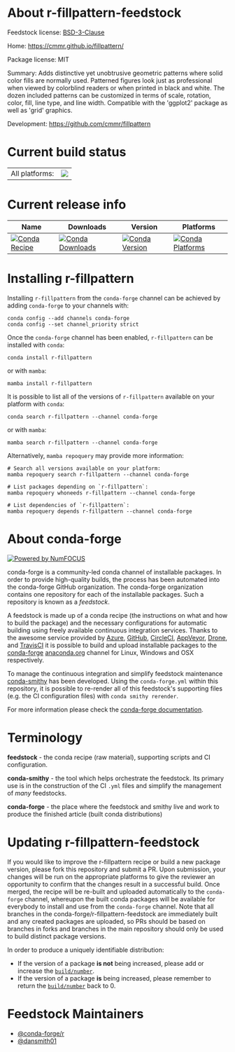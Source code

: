 About r-fillpattern-feedstock
=============================

Feedstock license: [BSD-3-Clause](https://github.com/conda-forge/r-fillpattern-feedstock/blob/main/LICENSE.txt)

Home: https://cmmr.github.io/fillpattern/

Package license: MIT

Summary: Adds distinctive yet unobtrusive geometric patterns where solid color fills are normally used. Patterned figures look just as professional when viewed by colorblind readers or when printed in black and white. The dozen included patterns can be customized in terms of scale, rotation, color, fill, line type, and line width. Compatible with the 'ggplot2' package as well as 'grid' graphics.

Development: https://github.com/cmmr/fillpattern

Current build status
====================


<table><tr><td>All platforms:</td>
    <td>
      <a href="https://dev.azure.com/conda-forge/feedstock-builds/_build/latest?definitionId=21824&branchName=main">
        <img src="https://dev.azure.com/conda-forge/feedstock-builds/_apis/build/status/r-fillpattern-feedstock?branchName=main">
      </a>
    </td>
  </tr>
</table>

Current release info
====================

| Name | Downloads | Version | Platforms |
| --- | --- | --- | --- |
| [![Conda Recipe](https://img.shields.io/badge/recipe-r--fillpattern-green.svg)](https://anaconda.org/conda-forge/r-fillpattern) | [![Conda Downloads](https://img.shields.io/conda/dn/conda-forge/r-fillpattern.svg)](https://anaconda.org/conda-forge/r-fillpattern) | [![Conda Version](https://img.shields.io/conda/vn/conda-forge/r-fillpattern.svg)](https://anaconda.org/conda-forge/r-fillpattern) | [![Conda Platforms](https://img.shields.io/conda/pn/conda-forge/r-fillpattern.svg)](https://anaconda.org/conda-forge/r-fillpattern) |

Installing r-fillpattern
========================

Installing `r-fillpattern` from the `conda-forge` channel can be achieved by adding `conda-forge` to your channels with:

```
conda config --add channels conda-forge
conda config --set channel_priority strict
```

Once the `conda-forge` channel has been enabled, `r-fillpattern` can be installed with `conda`:

```
conda install r-fillpattern
```

or with `mamba`:

```
mamba install r-fillpattern
```

It is possible to list all of the versions of `r-fillpattern` available on your platform with `conda`:

```
conda search r-fillpattern --channel conda-forge
```

or with `mamba`:

```
mamba search r-fillpattern --channel conda-forge
```

Alternatively, `mamba repoquery` may provide more information:

```
# Search all versions available on your platform:
mamba repoquery search r-fillpattern --channel conda-forge

# List packages depending on `r-fillpattern`:
mamba repoquery whoneeds r-fillpattern --channel conda-forge

# List dependencies of `r-fillpattern`:
mamba repoquery depends r-fillpattern --channel conda-forge
```


About conda-forge
=================

[![Powered by
NumFOCUS](https://img.shields.io/badge/powered%20by-NumFOCUS-orange.svg?style=flat&colorA=E1523D&colorB=007D8A)](https://numfocus.org)

conda-forge is a community-led conda channel of installable packages.
In order to provide high-quality builds, the process has been automated into the
conda-forge GitHub organization. The conda-forge organization contains one repository
for each of the installable packages. Such a repository is known as a *feedstock*.

A feedstock is made up of a conda recipe (the instructions on what and how to build
the package) and the necessary configurations for automatic building using freely
available continuous integration services. Thanks to the awesome service provided by
[Azure](https://azure.microsoft.com/en-us/services/devops/), [GitHub](https://github.com/),
[CircleCI](https://circleci.com/), [AppVeyor](https://www.appveyor.com/),
[Drone](https://cloud.drone.io/welcome), and [TravisCI](https://travis-ci.com/)
it is possible to build and upload installable packages to the
[conda-forge](https://anaconda.org/conda-forge) [anaconda.org](https://anaconda.org/)
channel for Linux, Windows and OSX respectively.

To manage the continuous integration and simplify feedstock maintenance
[conda-smithy](https://github.com/conda-forge/conda-smithy) has been developed.
Using the ``conda-forge.yml`` within this repository, it is possible to re-render all of
this feedstock's supporting files (e.g. the CI configuration files) with ``conda smithy rerender``.

For more information please check the [conda-forge documentation](https://conda-forge.org/docs/).

Terminology
===========

**feedstock** - the conda recipe (raw material), supporting scripts and CI configuration.

**conda-smithy** - the tool which helps orchestrate the feedstock.
                   Its primary use is in the construction of the CI ``.yml`` files
                   and simplify the management of *many* feedstocks.

**conda-forge** - the place where the feedstock and smithy live and work to
                  produce the finished article (built conda distributions)


Updating r-fillpattern-feedstock
================================

If you would like to improve the r-fillpattern recipe or build a new
package version, please fork this repository and submit a PR. Upon submission,
your changes will be run on the appropriate platforms to give the reviewer an
opportunity to confirm that the changes result in a successful build. Once
merged, the recipe will be re-built and uploaded automatically to the
`conda-forge` channel, whereupon the built conda packages will be available for
everybody to install and use from the `conda-forge` channel.
Note that all branches in the conda-forge/r-fillpattern-feedstock are
immediately built and any created packages are uploaded, so PRs should be based
on branches in forks and branches in the main repository should only be used to
build distinct package versions.

In order to produce a uniquely identifiable distribution:
 * If the version of a package **is not** being increased, please add or increase
   the [``build/number``](https://docs.conda.io/projects/conda-build/en/latest/resources/define-metadata.html#build-number-and-string).
 * If the version of a package **is** being increased, please remember to return
   the [``build/number``](https://docs.conda.io/projects/conda-build/en/latest/resources/define-metadata.html#build-number-and-string)
   back to 0.

Feedstock Maintainers
=====================

* [@conda-forge/r](https://github.com/conda-forge/r/)
* [@dansmith01](https://github.com/dansmith01/)

